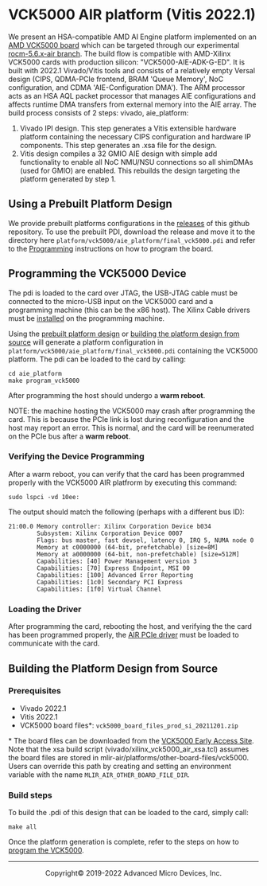 # VCK5000 AIR platform (Vitis 2022.1) 

We present an HSA-compatible AMD AI Engine platform implemented on an [AMD VCK5000 board](https://www.xilinx.com/products/boards-and-kits/vck5000.html) which can be targeted through our experimental [rocm-5.6.x-air branch](https://github.com/RadeonOpenCompute/ROCR-Runtime/tree/experimental/rocm-5.6.x-air). The build flow is compatible with AMD-Xilinx VCK5000 cards with production silicon: "VCK5000-AIE-ADK-G-ED". It is built with 2022.1 Vivado/Vitis tools and consists of a relatively empty Versal design (CIPS, QDMA-PCIe frontend, BRAM 'Queue Memory', NoC configuration, and CDMA 'AIE-Configuration DMA'). The ARM processor acts as an HSA AQL packet processor that manages AIE configurations and affects runtime DMA transfers from external memory into the AIE array. The build process consists of 2 steps: vivado, aie_platform:

1. Vivado IPI design. This step generates a Vitis extensible hardware platform containing the necessary CIPS configuration and hardware IP components. This step generates an .xsa file for the design. 
2. Vitis design compiles a 32 GMIO AIE design with simple add functionality to enable all NoC NMU/NSU connections so all shimDMAs (used for GMIO) are enabled. This rebuilds the design targeting the platform generated by step 1. 

## Using a Prebuilt Platform Design

We provide prebuilt platforms configurations in the [releases](https://github.com/Xilinx/ROCm-air-platforms/releases/) of this github repository. To use the prebuilt PDI, download the release and move it to the directory here `platform/vck5000/aie_platform/final_vck5000.pdi` and refer to the [Programming](#Programming-the-VCK5000-Device) instructions on how to program the board.

## Programming the VCK5000 Device
The pdi is loaded to the card over JTAG, the USB-JTAG cable must be connected to the micro-USB input on the VCK5000 card and a programming machine (this can be the x86 host). The Xilinx Cable drivers must be [installed](https://docs.xilinx.com/r/en-US/ug973-vivado-release-notes-install-license/Installing-Cable-Drivers) on the programming machine. 

Using the [prebuilt platform design](#Using-a-Prebuilt-Platform-Design) or [building the platform design from source](#Building-the-Platform-Design-from-Source) will generate a platform configuration in `platform/vck5000/aie_platform/final_vck5000.pdi` containing the VCK5000 platform. The pdi can be loaded to the card by calling:
```
cd aie_platform
make program_vck5000
```
After programming the host should undergo a **warm reboot**.

NOTE: the machine hosting the VCK5000 may crash after programming the card. This is because the PCIe link is lost during reconfiguration and the host may report an error. This is normal, and the card will be reenumerated on the PCIe bus after a **warm reboot**.

### Verifying the Device Programming
After a warm reboot, you can verify that the card has been programmed properly with the VCK5000 AIR platfrorm by executing this command:
```
sudo lspci -vd 10ee:
```
The output should match the following (perhaps with a different bus ID):
```
21:00.0 Memory controller: Xilinx Corporation Device b034
        Subsystem: Xilinx Corporation Device 0007
        Flags: bus master, fast devsel, latency 0, IRQ 5, NUMA node 0
        Memory at c0000000 (64-bit, prefetchable) [size=8M]
        Memory at a0000000 (64-bit, non-prefetchable) [size=512M]
        Capabilities: [40] Power Management version 3
        Capabilities: [70] Express Endpoint, MSI 00
        Capabilities: [100] Advanced Error Reporting
        Capabilities: [1c0] Secondary PCI Express
        Capabilities: [1f0] Virtual Channel
```

### Loading the Driver
After programming the card, rebooting the host, and verifying the the card has been programmed properly, the [AIR PCIe driver](../../driver) must be loaded to communicate with the card.

## Building the Platform Design from Source

### Prerequisites
 - Vivado 2022.1
 - Vitis 2022.1
 - VCK5000 board files\*: `vck5000_board_files_prod_si_20211201.zip`

\* The board files can be downloaded from the [VCK5000 Early Access Site](https://www.xilinx.com/member/vck5000.html).  Note that the xsa build script (vivado/xilinx_vck5000_air_xsa.tcl) assumes the board files are stored in mlir-air/platforms/other-board-files/vck5000. Users can override this path by creating and setting an environment variable with the name `MLIR_AIR_OTHER_BOARD_FILE_DIR`.

### Build steps
To build the .pdi of this design that can be loaded to the card, simply call:
```
make all
```
Once the platform generation is complete, refer to the steps on how to [program the VCK5000](#Programming-the-VCK5000-Device).

-----

<p align="center">Copyright&copy; 2019-2022 Advanced Micro Devices, Inc.</p>
